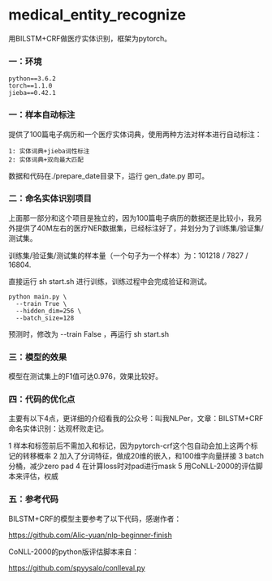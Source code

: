 # medical_entity_recognize
用BILSTM+CRF做医疗实体识别，框架为pytorch。

### 一：环境

    python==3.6.2
    torch==1.1.0
    jieba==0.42.1

### 一：样本自动标注

提供了100篇电子病历和一个医疗实体词典，使用两种方法对样本进行自动标注：

    1: 实体词典+jieba词性标注
    2: 实体词典+双向最大匹配

数据和代码在./prepare_date目录下，运行 gen_date.py 即可。

### 二：命名实体识别项目

上面那一部分和这个项目是独立的，因为100篇电子病历的数据还是比较小，我另外提供了40M左右的医疗NER数据集，已经标注好了，并划分为了训练集/验证集/测试集。

训练集/验证集/测试集的样本量（一个句子为一个样本）为：101218 / 7827 / 16804.

直接运行 sh start.sh 进行训练，训练过程中会完成验证和测试。

    python main.py \
      --train True \
      --hidden_dim=256 \
      --batch_size=128

预测时，修改为 --train False ，再运行 sh start.sh

### 三：模型的效果

模型在测试集上的F1值可达0.976，效果比较好。

### 四：代码的优化点

主要有以下4点，更详细的介绍看我的公众号：叫我NLPer，文章：BILSTM+CRF命名实体识别：达观杯败走记。

1 样本和标签前后不需加入<start>和<end>标记，因为pytorch-crf这个包自动会加上这两个标记的转移概率
2 加入了分词特征，做成20维的嵌入，和100维字向量拼接
3 batch分桶，减少zero pad
4 在计算loss时对pad进行mask
5 用CoNLL-2000的评估脚本来评估，权威

### 五：参考代码

BILSTM+CRF的模型主要参考了以下代码，感谢作者：

https://github.com/Alic-yuan/nlp-beginner-finish

CoNLL-2000的python版评估脚本来自：

https://github.com/spyysalo/conlleval.py


